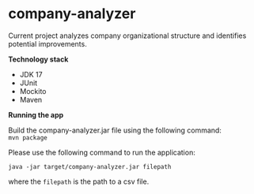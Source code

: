 # company-analyzer
Current project analyzes company organizational structure and identifies potential improvements. 

**Technology stack**

* JDK 17
* JUnit
* Mockito
* Maven

**Running the app**

Build the company-analyzer.jar file using the following command:
<br> <code>mvn package</code>

Please use the following command to run the application: 

<code>java -jar target/company-analyzer.jar filepath</code>

where the <code>filepath</code> is the path to a csv file.